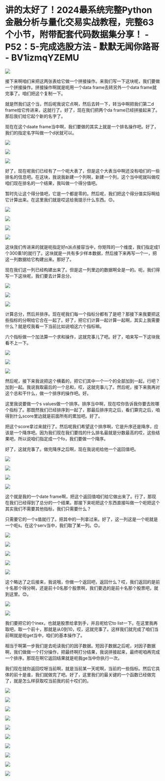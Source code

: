 # 讲的太好了！2024最系统完整Python金融分析与量化交易实战教程，完整63个小节，附带配套代码数据集分享！ - P52：5-完成选股方法 - 默默无闻你路哥 - BV1izmqYZEMU

![](img/3a408f2da7a23afc5ab9ec714b2e5f03_0.png)

接下来啊咱们来把这两张表给它做一个拼接操作。来我们写一下这块呢，我们要做一个拼接操作。拼接操作啊就是呃用一个data frame去转另外一个data frame就完事了。咱们把这个复制一下。

就是然我们这个当，然后呢我说它点啊，然后去转一下，转当中啊把我们第二d frame给它传进来，这就行了。好了，现在我们把两个da frame已经拼接起来了。那后我们给它起个新的名字了。

现在在这个daate frame当中啊，我们要做的其实上就是一个排名操作吧。好了，我们的指定名字叫做一个d状就可以。



![](img/3a408f2da7a23afc5ab9ec714b2e5f03_2.png)

![](img/3a408f2da7a23afc5ab9ec714b2e5f03_3.png)

![](img/3a408f2da7a23afc5ab9ec714b2e5f03_4.png)

好了，现在呢我们已经有了一个呃大表了，但是这个大表当中啊还没有咱们的一些排名的信息吧。在这块，我说我新建一个列啊，新建一个列，这个当中呢就叫做哎咱们现在排名的一个结果，我叫做一个得分值吧。

暂时先让这个得分值吧，它是一个都是零的。然后呢，我们把这个得分值实际啊给它计算出来。在这里我们就是哎这给我提示什么东西。😊。



![](img/3a408f2da7a23afc5ab9ec714b2e5f03_6.png)

![](img/3a408f2da7a23afc5ab9ec714b2e5f03_7.png)

![](img/3a408f2da7a23afc5ab9ec714b2e5f03_8.png)

![](img/3a408f2da7a23afc5ab9ec714b2e5f03_9.png)

这块我们传进来的就是呃指定好n派点接容当中，你矩阵的一个维度，我们指定成1个300乘1的就行了。这块就是一共有多少样本数据，然后接下来再写一个一，把这一列数据给它构建出来。那好了。

现在我们这一列已经构建出来了。但是这一列里边的数据啊全是一的。呃，我们得写一下这块呢，我们要去计算总分。



![](img/3a408f2da7a23afc5ab9ec714b2e5f03_11.png)

![](img/3a408f2da7a23afc5ab9ec714b2e5f03_12.png)

![](img/3a408f2da7a23afc5ab9ec714b2e5f03_13.png)

计算总分，然后并排序。现在呢我们每一个指标分都有了是吧？那接下来我要把这些指标的分啊给它合在一起了。好了，把它们计算一起计算一起啊，其实上我需要什么？就是哎我看一下当前比如说咱这六个指标嘛。

六个指标做一个加法算一个求和操作，这就完事儿了吧。好了，咱来写一下这块我看不上一下。

![](img/3a408f2da7a23afc5ab9ec714b2e5f03_15.png)

![](img/3a408f2da7a23afc5ab9ec714b2e5f03_16.png)

![](img/3a408f2da7a23afc5ab9ec714b2e5f03_17.png)

然后呢，接下来我说把这个横着的，把它们其中一个一个的全部加到一起，行吧？加到一起。我说我取最后的一个总和，哎，这就完事儿了。然后呢，接下来我再对这个总和干什么，做一个排序的操作吧。好。

这里我说要做一个s values做一个排序。排序当中啊，现在哎你告诉我你要去败哪个指标了。那既然我们已经排序到一起了，那最后排序完之后，看们算完之后，咱得到什么score里边就是前面所有的累加吧。好了。

把这个score拿过来就行了。然后呢我们希望这个排序啊，它是升序还是降序，应该是一个降序吧。因为我们现在我们要找的什么排名最就是分数最高的哎，这些结果吧，所以说咱们指定成一个fo，我们要做一个降序。

好了，这就完事了。做完降序之后啊，现在我说呃给他一个返回值吧。

![](img/3a408f2da7a23afc5ab9ec714b2e5f03_19.png)

![](img/3a408f2da7a23afc5ab9ec714b2e5f03_20.png)

![](img/3a408f2da7a23afc5ab9ec714b2e5f03_21.png)

![](img/3a408f2da7a23afc5ab9ec714b2e5f03_22.png)

这个就是我的一个date frame啊，把这个返回值咱们给它做出来了。行了，那现在我们已经得到了总分的一个结果。那接下来呃把这个东西直接叫做一个呃把这个其实我们不需要其他指标，我们只需要什么？

只需要它的一个s值就行了。把其中的一列拿过来。好了，这一列这是一个呃就是一个呃s。在这个serv当中，我们取了某一列。😊。



![](img/3a408f2da7a23afc5ab9ec714b2e5f03_24.png)

![](img/3a408f2da7a23afc5ab9ec714b2e5f03_25.png)

![](img/3a408f2da7a23afc5ab9ec714b2e5f03_26.png)

![](img/3a408f2da7a23afc5ab9ec714b2e5f03_27.png)

![](img/3a408f2da7a23afc5ab9ec714b2e5f03_28.png)

这个略达了之后接来，我说哦，你做一个返回吧，返回什么？哎，我们返回的是前十名那个得分啊，还是前十0名那个股票啊，我们要选的是前十名那个股票吧，就到这里。😊。



![](img/3a408f2da7a23afc5ab9ec714b2e5f03_30.png)

![](img/3a408f2da7a23afc5ab9ec714b2e5f03_31.png)

我们要把它的个inex，也就是股票给拿到手，并且呢给它to list一下。在这里我再取吧，取一个前十，那就是从0到10，哎，这就完事了。这样我们就完成了咱们当前啊就是呃get当中，咱们的基本操作了。

相当于啊第一步我们是去呃读我们的因子数据。短因子数据之后呢，对因子数据啊，我们做做一个打分操作，把最终啊打分结果，我说拼接起来，最终呢咱再完成一个排序。那现在啊它返回结果就是呃我ge当中你执行一次。

我们现在就你返回哎呀当前啊，就是当前某一天呢啊，当前的一些指标。然后它具体的前十是谁，我们就做完了吧。好了，这里我们的最关键的一个函数已经做完了，就是怎么样获取哎当前我的前十哎们的。



![](img/3a408f2da7a23afc5ab9ec714b2e5f03_33.png)

![](img/3a408f2da7a23afc5ab9ec714b2e5f03_34.png)

![](img/3a408f2da7a23afc5ab9ec714b2e5f03_35.png)

![](img/3a408f2da7a23afc5ab9ec714b2e5f03_36.png)

![](img/3a408f2da7a23afc5ab9ec714b2e5f03_37.png)

![](img/3a408f2da7a23afc5ab9ec714b2e5f03_38.png)

![](img/3a408f2da7a23afc5ab9ec714b2e5f03_39.png)

![](img/3a408f2da7a23afc5ab9ec714b2e5f03_40.png)

![](img/3a408f2da7a23afc5ab9ec714b2e5f03_41.png)

![](img/3a408f2da7a23afc5ab9ec714b2e5f03_42.png)
